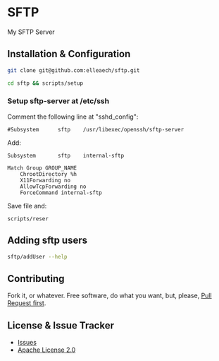 # SFTP
My SFTP Server

## Installation & Configuration
```bash
git clone git@github.com:elleaech/sftp.git

cd sftp && scripts/setup
```

### Setup sftp-server at /etc/ssh
Comment the following line at "sshd_config":
```
#Subsystem      sftp    /usr/libexec/openssh/sftp-server
```

Add:
```
Subsystem       sftp    internal-sftp

Match Group GROUP_NAME
	ChrootDirectory %h
	X11Forwarding no
	AllowTcpForwarding no
	ForceCommand internal-sftp
```

Save file and:
```
scripts/reser
```

## Adding sftp users
```bash
sftp/addUser --help
```

## Contributing
Fork it, or whatever. Free software, do what you want, but, please, [Pull Request first](https://github.com/elleaech/sftp/pulls).

## License & Issue Tracker
- [Issues](https://github.com/elleaech/sftp/issues)
- [Apache License 2.0](https://github.com/elleaech/sftp/blob/master/LICENSE)
